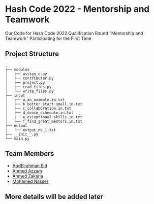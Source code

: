 # Hash Code 2022 - Mentorship and Teamwork
Our Code for Hash Code 2022 Qualification Round "Mentorship and Teamwork" Participating for the First Time

## Project Structure
```
.
├── modules
│   ├── assign_c.py
│   ├── contributer.py
│   ├── project.py
│   ├── read_files.py
│   └── write_files.py
├── input
│   ├── a_an_example.in.txt
│   ├── b_better_start_small.in.txt
│   ├── c_collaboration.in.txt
│   ├── d_dense_schedule.in.txt
│   ├── e_exceptional_skills.in.txt
│   └── f_find_great_mentors.in.txt
├── output
│   └── output_no_1.txt
├── __init__.py
└── main.py
```

## Team Members
- [AbdElrahman Eid](https://github.com/AbdElrahman-A-Eid)
- [Ahmed Azzam](https://github.com/AhmedAzzam99)
- [Ahmed Zakaria](https://github.com/Ahmed-Zakaria96)
- [Mohamed Nasser](https://github.com/Mohamed-AN)

## More details will be added later
